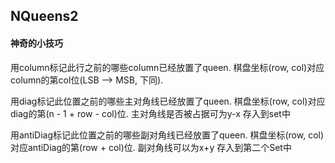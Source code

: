 ## NQueens2

#### 神奇的小技巧
用column标记此行之前的哪些column已经放置了queen.
棋盘坐标(row, col)对应column的第col位(LSB --> MSB, 下同).

用diag标记此位置之前的哪些主对角线已经放置了queen.
棋盘坐标(row, col)对应diag的第(n - 1 + row - col)位.
主对角线是否被占据可为y-x 存入到set中

用antiDiag标记此位置之前的哪些副对角线已经放置了queen.
棋盘坐标(row, col)对应antiDiag的第(row + col)位.
副对角线可以为x+y 存入到第二个Set中


